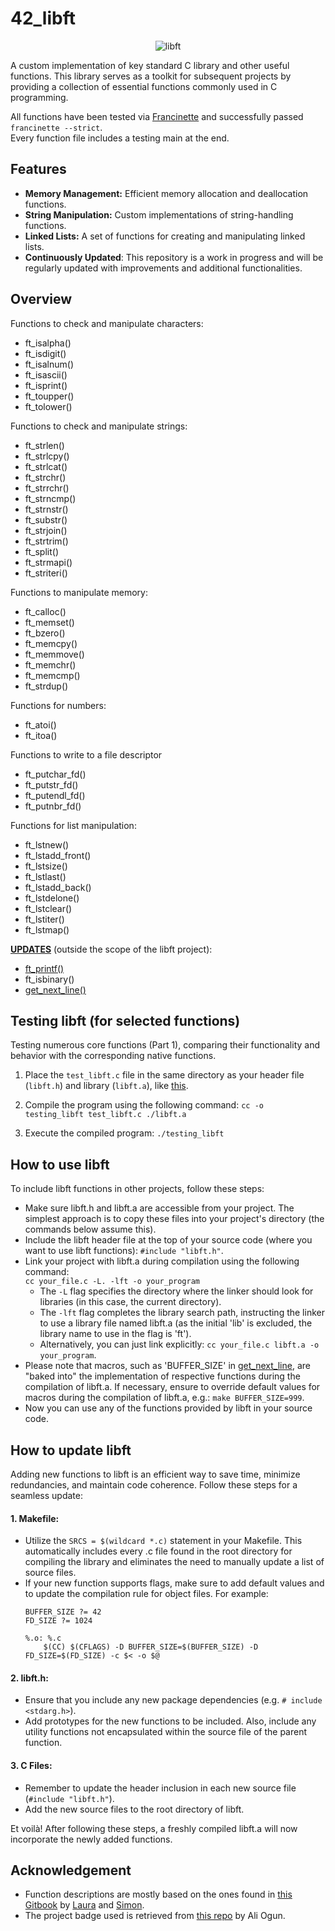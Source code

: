# 42_libft
<p align="center">
    <img src="https://github.com/alx-sch/42_libft/assets/134595144/bce87494-3c97-4028-ab66-83a48190603d" alt="libft" />
</p>

A custom implementation of key standard C library and other useful functions. This library serves as a toolkit for subsequent projects by providing a collection of essential functions commonly used in C programming.

All functions have been tested via [Francinette](https://github.com/xicodomingues/francinette) and successfully passed `francinette --strict`.  
Every function file includes a testing main at the end.

## Features

- **Memory Management:** Efficient memory allocation and deallocation functions.
- **String Manipulation:** Custom implementations of string-handling functions.
- **Linked Lists:** A set of functions for creating and manipulating linked lists.
- **Continuously Updated**: This repository is a work in progress and will be regularly updated with improvements and additional functionalities.

## Overview

Functions to check and manipulate characters:
- ft_isalpha()
- ft_isdigit()
- ft_isalnum()
- ft_isascii()
- ft_isprint()
- ft_toupper()
- ft_tolower()

Functions to check and manipulate strings:
- ft_strlen()
- ft_strlcpy()
- ft_strlcat()
- ft_strchr()
- ft_strrchr()
- ft_strncmp()
- ft_strnstr()
- ft_substr()
- ft_strjoin()
- ft_strtrim()
- ft_split()
- ft_strmapi()
- ft_striteri()
  
Functions to manipulate memory:
- ft_calloc()
- ft_memset()
- ft_bzero()
- ft_memcpy()
- ft_memmove()
- ft_memchr()
- ft_memcmp()
- ft_strdup()
  
Functions for numbers:
- ft_atoi()
- ft_itoa()

Functions to write to a file descriptor
- ft_putchar_fd()
- ft_putstr_fd()
- ft_putendl_fd()
- ft_putnbr_fd()

Functions for list manipulation:
- ft_lstnew()
- ft_lstadd_front()
- ft_lstsize()
- ft_lstlast()
- ft_lstadd_back()
- ft_lstdelone()
- ft_lstclear()
- ft_lstiter()
- ft_lstmap()

**[UPDATES](https://github.com/alx-sch/42_libft/tree/main/updated_libft)** (outside the scope of the libft project):
- [ft_printf()](https://github.com/alx-sch/42_printf)
- ft_isbinary()
- [get_next_line()](https://github.com/alx-sch/42_get_next_line)

## Testing libft (for selected functions)

Testing numerous core functions (Part 1), comparing their functionality and behavior with the corresponding native functions.

1. Place the `test_libft.c` file in the same directory as your header file (`libft.h`) and library (`libft.a`), like [this](https://github.com/alx-sch/42_libft/tree/main/testing_libft).

2. Compile the program using the following command: `cc -o testing_libft test_libft.c ./libft.a`

3. Execute the compiled program: `./testing_libft`

## How to use libft 
To include libft functions in other projects, follow these steps:
- Make sure libft.h and libft.a are accessible from your project. The simplest approach is to copy these files into your project's directory (the commands below assume this).
- Include the libft header file at the top of your source code (where you want to use libft functions): `#include "libft.h"`.
- Link your project with libft.a during compilation using the following command:  
`cc your_file.c -L. -lft -o your_program`
    - The `-L` flag specifies the directory where the linker should look for libraries (in this case, the current directory).  
    - The `-lft` flag completes the library search path, instructing the linker to use a library file named libft.a (as the initial 'lib' is excluded, the library name to use in the flag is 'ft').
    - Alternatively, you can just link explicitly: `cc your_file.c libft.a -o your_program`.
- Please note that macros, such as 'BUFFER_SIZE' in [get_next_line](https://github.com/alx-sch/42_get_next_line), are "baked into" the implementation of respective functions during the compilation of libft.a. If necessary, ensure to override default values for macros during the compilation of libft.a, e.g.: `make BUFFER_SIZE=999`.
- Now you can use any of the functions provided by libft in your source code.

## How to update libft
Adding new functions to libft is an efficient way to save time, minimize redundancies, and maintain code coherence. Follow these steps for a seamless update:  

#### **1. Makefile:** 
- Utilize the `SRCS = $(wildcard *.c)` statement in your Makefile. This automatically includes every .c file found in the root directory for compiling the library and eliminates the need to manually update a list of source files.
- If your new function supports flags, make sure to add default values and to update the compilation rule for object files. For example:  
    ```
    BUFFER_SIZE ?= 42
    FD_SIZE ?= 1024

    %.o: %.c
	    $(CC) $(CFLAGS) -D BUFFER_SIZE=$(BUFFER_SIZE) -D FD_SIZE=$(FD_SIZE) -c $< -o $@
    ```

#### **2. libft.h:** 
- Ensure that you include any new package dependencies (e.g. `# include <stdarg.h>`).
- Add prototypes for the new functions to be included. Also, include any utility functions not encapsulated within the source file of the parent function.

#### **3. C Files:**  
- Remember to update the header inclusion in each new source file (`#include "libft.h"`).
- Add the new source files to the root directory of libft.

Et voilà! After following these steps, a freshly compiled libft.a will now incorporate the newly added functions.

## Acknowledgement
- Function descriptions are mostly based on the ones found in [this Gitbook](https://42-cursus.gitbook.io/guide/rank-00/libft) by [Laura](https://github.com/TheBrisly) and [Simon](https://github.com/Laendrun).
- The project badge used is retrieved from [this repo](https://github.com/ayogun/42-project-badges) by Ali Ogun.
